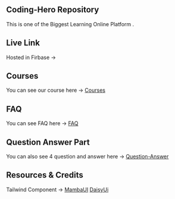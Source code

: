 ## Coding-Hero Repository
This is one of the Biggest Learning Online Platform .

## Live Link 
Hosted in Firbase -> []() 

## Courses
You can see our course here -> [Courses]()

## FAQ
You can see FAQ here -> [FAQ]()

## Question Answer Part 
You can also see 4 question and answer here -> [Question-Answer]()

## Resources & Credits
Tailwind Component -> 
[MambaUI](https://www.mambaui.com/components)
[DaisyUi](https://daisyui.com/)
